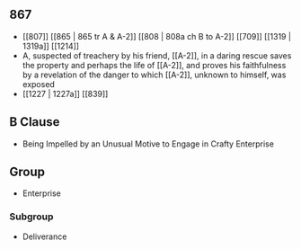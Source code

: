 ## 867
- [[807]] [[865 | 865 tr A &amp; A-2]] [[808 | 808a ch B to A-2]] [[709]] [[1319 | 1319a]] [[1214]] 
- A, suspected of treachery by his friend, [[A-2]], in a daring rescue saves the property and perhaps the life of [[A-2]], and proves his faithfulness by a revelation of the danger to which [[A-2]], unknown to himself, was exposed
- [[1227 | 1227a]] [[839]] 

## B Clause
- Being Impelled by an Unusual Motive to Engage in Crafty Enterprise

## Group
- Enterprise

### Subgroup
- Deliverance

